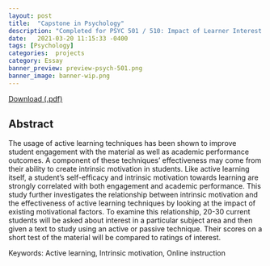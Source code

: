 ```yaml
---
layout: post
title:  "Capstone in Psychology"
description: "Completed for PSYC 501 / 510: Impact of Learner Interest on Active Learning Outcomes"
date:   2021-03-20 11:15:33 -0400
tags: [Psychology] 
categories:  projects
category: Essay
banner_preview: preview-psych-501.png
banner_image: banner-wip.png
---
```


<!--more-->

[Download (.pdf)]({{site.url}}/assets/psychessay/Capstone_DaneSherman.pdf)

## Abstract

The usage of active learning techniques has been shown to improve student engagement with the material as well as academic performance outcomes. A component of these techniques’ effectiveness may come from their ability to create intrinsic motivation in students. Like active learning itself, a student’s self-efficacy and intrinsic motivation towards learning are strongly correlated with both engagement and academic performance. This study further investigates the relationship between intrinsic motivation and the effectiveness of active learning techniques by looking at the impact of existing motivational factors. To examine this relationship, 20-30 current students will be asked about interest in a particular subject area and then given a text to study using an active or passive technique. Their scores on a short test of the material will be compared to ratings of interest.

Keywords: Active learning, Intrinsic motivation, Online instruction